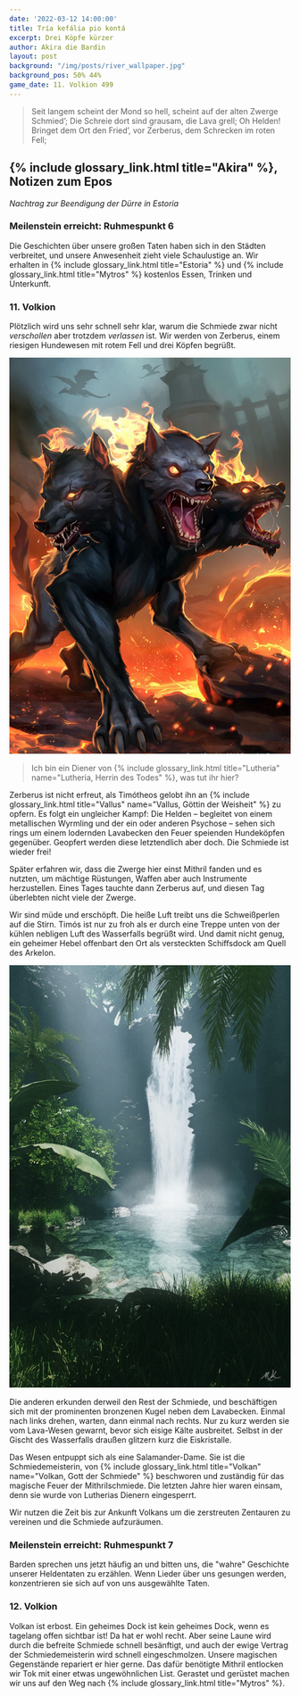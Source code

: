 ```yaml
---
date: '2022-03-12 14:00:00'
title: Tría kefália pio kontá
excerpt: Drei Köpfe kürzer
author: Akira die Bardin
layout: post
background: "/img/posts/river_wallpaper.jpg"
background_pos: 50% 44%
game_date: 11. Volkion 499
---
```


<div class="rhyme">
  <blockquote>
    Seit langem scheint der Mond so hell,
    scheint auf der alten Zwerge Schmied’;
    Die Schreie dort sind grausam, die Lava grell;
    Oh Helden! Bringet dem Ort den Fried’,
    vor Zerberus, dem Schrecken im roten Fell;
  </blockquote>
</div>

## {% include glossary_link.html title="Akira" %}, Notizen zum Epos

_Nachtrag zur Beendigung der Dürre in Estoria_

<div class="infobox">
  <h3>Meilenstein erreicht: Ruhmespunkt 6</h3>
  <p class="reward">Die Geschichten über unsere großen Taten haben sich in den Städten verbreitet, und unsere Anwesenheit zieht viele Schaulustige an. Wir erhalten in {% include glossary_link.html title="Estoria" %} und {% include glossary_link.html title="Mytros" %} kostenlos Essen, Trinken und Unterkunft.</p>
</div>

### 11. Volkion

Plötzlich wird uns sehr schnell sehr klar, warum die Schmiede zwar nicht _verschollen_ aber trotzdem _verlassen_ ist. Wir werden von Zerberus, einem riesigen Hundewesen mit rotem Fell und drei Köpfen begrüßt.

![Zerberus](/img/posts/xerberus.jpg)

> Ich bin ein Diener von {% include glossary_link.html title="Lutheria" name="Lutheria, Herrin des Todes" %}, was tut ihr hier?

Zerberus ist nicht erfreut, als Timótheos gelobt ihn an {% include glossary_link.html title="Vallus" name="Vallus, Göttin der Weisheit" %} zu opfern. Es folgt ein ungleicher Kampf: Die Helden – begleitet von einem metallischen Wyrmling und der ein oder anderen Psychose – sehen sich rings um einem lodernden Lavabecken den Feuer speienden Hundeköpfen gegenüber. Geopfert werden diese letztendlich aber doch. Die Schmiede ist wieder frei!

Später erfahren wir, dass die Zwerge hier einst Mithril fanden und es nutzten, um mächtige Rüstungen, Waffen aber auch Instrumente herzustellen. Eines Tages tauchte dann Zerberus auf, und diesen Tag überlebten nicht viele der Zwerge.

Wir sind müde und erschöpft. Die heiße Luft treibt uns die Schweißperlen auf die Stirn. Timós ist nur zu froh als er durch eine Treppe unten von der kühlen nebligen Luft des Wasserfalls begrüßt wird. Und damit nicht genug, ein geheimer Hebel offenbart den Ort als versteckten Schiffsdock am Quell des Arkelon.

![Versteckter Hafen](/img/posts/waterfall.jpg)

Die anderen erkunden derweil den Rest der Schmiede, und beschäftigen sich mit der prominenten bronzenen Kugel neben dem Lavabecken. Einmal nach links drehen, warten, dann einmal nach rechts. Nur zu kurz werden sie vom Lava-Wesen gewarnt, bevor sich eisige Kälte ausbreitet. Selbst in der Gischt des Wasserfalls draußen glitzern kurz die Eiskristalle.

Das Wesen entpuppt sich als eine Salamander-Dame. Sie ist die Schmiedemeisterin, von {% include glossary_link.html title="Volkan" name="Volkan, Gott der Schmiede" %} beschworen und zuständig für das magische Feuer der Mithrilschmiede. Die letzten Jahre hier waren einsam, denn sie wurde von Lutherias Dienern eingesperrt.

Wir nutzen die Zeit bis zur Ankunft Volkans um die zerstreuten Zentauren zu vereinen und die Schmiede aufzuräumen.

<div class="infobox">
  <h3>Meilenstein erreicht: Ruhmespunkt 7</h3>
  <p class="reward">Barden sprechen uns jetzt häufig an und bitten uns, die "wahre" Geschichte unserer Heldentaten zu erzählen. Wenn Lieder über uns gesungen werden, konzentrieren sie sich auf von uns ausgewählte Taten.</p>
</div>

### 12. Volkion

Volkan ist erbost. Ein geheimes Dock ist kein geheimes Dock, wenn es tagelang offen sichtbar ist! Da hat er wohl recht. Aber seine Laune wird durch die befreite Schmiede schnell besänftigt, und auch der ewige Vertrag der Schmiedemeisterin wird schnell eingeschmolzen. Unsere magischen Gegenstände repariert er hier gerne. Das dafür benötigte Mithril entlocken wir Tok mit einer etwas ungewöhnlichen List. Gerastet und gerüstet machen wir uns auf den Weg nach {% include glossary_link.html title="Mytros" %}.
